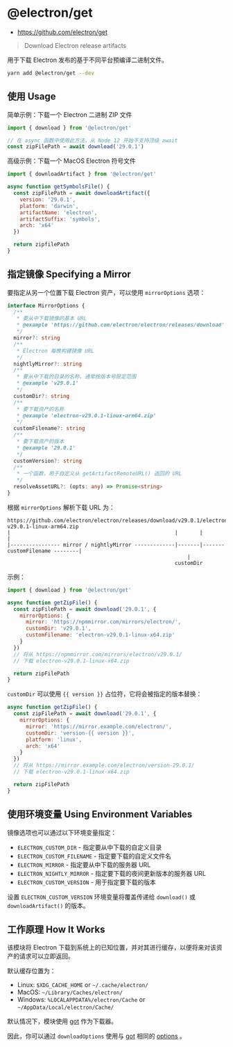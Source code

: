 # @electron/get

- <https://github.com/electron/get>

> Download Electron release artifacts

用于下载 Electron 发布的基于不同平台预编译二进制文件。

```sh
yarn add @electron/get --dev
```

## 使用 Usage

简单示例：下载一个 Electron 二进制 ZIP 文件

```js
import { download } from '@electron/get'

// 在 async 函数中使用此方法，从 Node 12 开始不支持顶级 await
const zipFilePath = await download('29.0.1')
```

高级示例：下载一个 MacOS Electron 符号文件

```js
import { downloadArtifact } from '@electron/get'

async function getSymbolsFile() {
  const zipFilePath = await downloadArtifact({
    version: '29.0.1',
    platform: 'darwin',
    artifactName: 'electron',
    artifactSuffix: 'symbols',
    arch: 'x64'
  })

  return zipfilePath
}
```

## 指定镜像 Specifying a Mirror

要指定从另一个位置下载 Electron 资产，可以使用 `mirrorOptions` 选项：

```ts
interface MirrorOptions {
  /**
   * 要从中下载镜像的基本 URL
   * @example 'https://github.com/electron/electron/releases/download'
   */
  mirror?: string
  /**
   * Electron 每晚构建镜像 URL
   */
  nightlyMirror?: string
  /**
   * 要从中下载的目录的名称，通常按版本号限定范围
   * @example 'v29.0.1'
   */
  customDir?: string
  /**
   * 要下载资产的名称
   * @example 'electron-v29.0.1-linux-arm64.zip'
   */
  customFilename?: string
  /**
   * 要下载资产的版本
   * @example '29.0.1'
   */
  customVersion?: string
  /**
   * 一个函数，用于自定义从 getArtifactRemoteURL() 返回的 URL
   */
  resolveAssetURL?: (opts: any) => Promise<string>
}
```

根据 `mirrorOptions` 解析下载 URL 为：

```
https://github.com/electron/electron/releases/download/v29.0.1/electron-v29.0.1-linux-arm64.zip
|                                                     |       |                               |
|---------------- mirror / nightlyMirror -------------|-------|------- customFilename --------|
                                                          |
                                                      customDir
```

示例：

```js
import { download } from '@electron/get'

async function getZipFile() {
  const zipFilePath = await download('29.0.1', {
    mirrorOptions: {
      mirror: 'https://npmmirror.com/mirrors/electron/',
      customDir: 'v29.0.1',
      customFilename: 'electron-v29.0.1-linux-x64.zip'
    }
  })
  // 将从 https://npmmirror.com/mirrors/electron/v29.0.1/
  // 下载 electron-v29.0.1-linux-x64.zip

  return zipFilePath
}
```

`customDir` 可以使用 `{{ version }}` 占位符，它将会被指定的版本替换：

```js
async function getZipFile() {
  const zipFilePath = await download('29.0.1', {
    mirrorOptions: {
      mirror: 'https://mirror.example.com/electron/',
      customDir: 'version-{{ version }}',
      platform: 'linux',
      arch: 'x64'
    }
  })
  // 将从 https://mirror.example.com/electron/version-29.0.1/
  // 下载 electron-v29.0.1-linux-x64.zip

  return zipFilePath
}
```

## 使用环境变量 Using Environment Variables

镜像选项也可以通过以下环境变量指定：

- `ELECTRON_CUSTOM_DIR` - 指定要从中下载的自定义目录
- `ELECTRON_CUSTOM_FILENAME` - 指定要下载的自定义文件名
- `ELECTRON_MIRROR` - 指定要从中下载的服务器 URL
- `ELECTRON_NIGHTLY_MIRROR` - 指定要下载的夜间更新版本的服务器 URL
- `ELECTRON_CUSTOM_VERSION` - 用于指定要下载的版本

设置 `ELECTRON_CUSTOM_VERSION` 环境变量将覆盖传递给 `download()` 或 `downloadArtifact()` 的版本。

## 工作原理 How It Works

该模块将 Electron 下载到系统上的已知位置，并对其进行缓存，以便将来对该资产的请求可以立即返回。

默认缓存位置为：

- Linux: `$XDG_CACHE_HOME` or `~/.cache/electron/`
- MacOS: `~/Library/Caches/electron/`
- Windows: `%LOCALAPPDATA%/electron/Cache` or `~/AppData/Local/electron/Cache/`

默认情况下，模块使用 [got] 作为下载器。

因此，你可以通过 `downloadOptions` 使用与 [got] 相同的 [options][got-options] 。

[got]: https://github.com/sindresorhus/got
[got-options]: https://github.com/sindresorhus/got/blob/main/documentation/2-options.md
